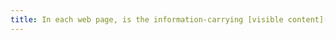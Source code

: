 ```yaml
---
title: In each web page, is the information-carrying [visible content](#contenu-visible) still present when the [style sheets](#sheet-de-style) are deactivated?
---
```

